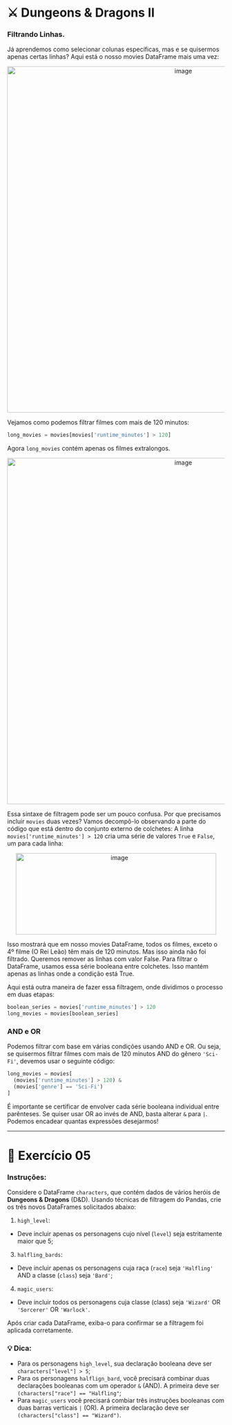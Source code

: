 # ⚔️ Dungeons & Dragons II

### Filtrando Linhas.
Já aprendemos como selecionar colunas específicas, mas e se quisermos apenas certas linhas? Aqui está o nosso movies DataFrame mais uma vez:

<div align="center">
  <img width="800" alt="image" src="https://github.com/user-attachments/assets/a303ae6b-a0dd-4e87-a83f-40520e403354"/>
</div>

Vejamos como podemos filtrar filmes com mais de 120 minutos:

```python
long_movies = movies[movies['runtime_minutes'] > 120]
```

Agora `long_movies` contém apenas os filmes extralongos.
<div align="center">
  <img width="800" alt="image" src="https://github.com/user-attachments/assets/996e75c7-b2a7-4d3f-ad0e-b85ae92d737f" />
</div>

Essa sintaxe de filtragem pode ser um pouco confusa. Por que precisamos incluir `movies` duas vezes?
Vamos decompô-lo observando a parte do código que está dentro do conjunto externo de colchetes: A linha `movies['runtime_minutes'] > 120` cria uma série de valores `True` e `False`, um para cada linha:

<div align="center">
  <img width="464" height="188" alt="image" src="https://github.com/user-attachments/assets/5157795c-22a9-40c7-b523-f18545aa84e5" />
</div>

Isso mostrará que em nosso movies DataFrame, todos os filmes, exceto o 4º filme (O Rei Leão) têm mais de 120 minutos.
Mas isso ainda não foi filtrado. Queremos remover as linhas com valor False. Para filtrar o DataFrame, usamos essa série booleana entre colchetes. Isso mantém apenas as linhas onde a condição está True.

Aqui está outra maneira de fazer essa filtragem, onde dividimos o processo em duas etapas:

```python
boolean_series = movies['runtime_minutes'] > 120
long_movies = movies[boolean_series]
```

### AND e OR
Podemos filtrar com base em várias condições usando AND e OR. Ou seja, se quisermos filtrar filmes com mais de 120 minutos AND do gênero `'Sci-Fi'`, devemos usar o seguinte código:

```python
long_movies = movies[
  (movies['runtime_minutes'] > 120) &
  (movies['genre'] == 'Sci-Fi')
]
```

É importante se certificar de envolver cada série booleana individual entre parênteses. Se quiser usar OR ao invés de AND, basta alterar `&` para `|`.
Podemos encadear quantas expressões desejarmos!

---
# 📝 Exercício 05

### Instruções:
Considere o DataFrame `characters`, que contém dados de vários heróis de **Dungeons & Dragons** (D&D). Usando técnicas de filtragem do Pandas, crie os três novos DataFrames solicitados abaixo:
1. `high_level`:
  * Deve incluir apenas os personagens cujo nível (`level`) seja estritamente maior que 5;
3. `halfling_bards`:
  * Deve incluir apenas os personagens cuja raça (`race`) seja `'Halfling'` AND a classe (`class`) seja `'Bard'`;
4. `magic_users`:
  * Deve incluir todos os personagens cuja classe (class) seja `'Wizard'` OR `'Sorcerer'` OR `'Warlock'`.

Após criar cada DataFrame, exiba-o para confirmar se a filtragem foi aplicada corretamente.

### 💡 Dica:
* Para os personagens `high_level`, sua declaração booleana deve ser `characters["level"] > 5`;
* Para os personagens `halflign_bard`, você precisará combinar duas declarações booleanas com um operador `&` (AND). A primeira deve ser `(characters["race"] == "Halfling"`;
* Para `magic_users` você precisará combiar três instruções booleanas com duas barras verticais `|` (OR). A primeira declaração deve ser `(characters["class"] == "Wizard")`.
